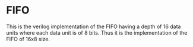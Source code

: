 # FIFO
This is the verilog implementation of the FIFO having a depth of 16 data units where each data unit is of 8 bits. Thus it is the implementation of the FIFO of 16x8 size.
